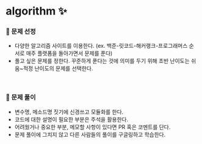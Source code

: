 # algorithm ✨

### 🎯 문제 선정
* 다양한 알고리즘 사이트를 이용한다. (ex. 백준-릿코드-해커랭크-프로그래머스 순서로 매주 플랫폼을 돌아가면서 문제를 푼다)  
* 풀고 싶은 문제를 정한다. 꾸준하게 푼다는 것에 의미를 두기 위해 초반 난이도는 쉬움~적정 난이도의 문제를 선택한다.
</br>

### 📝 문제 풀이
* 변수명, 메소드명 짓기에 신경쓰고 모듈화를 한다.
* 코드에 대한 설명이 필요한 부분은 주석을 활용한다.
* 어려웠거나 중요한 부분, 메모할 사항이 있다면 PR 혹은 코멘트를 단다.
* 문제 풀이에 그치지 않고 다른 사람들의 풀이를 구글링하고 학습한다.
